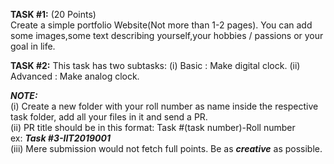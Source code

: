 **TASK #1:**  (20 Points)     
Create a simple portfolio Website(Not more than 1-2 pages). 
You can add some images,some text describing yourself,your hobbies / passions or your goal in life. 

**TASK #2:**
This task has two subtasks:
(i) Basic : Make digital clock.
(ii) Advanced : Make analog clock.
  
**_NOTE:_**  
(i) Create a new folder with your roll number as name inside the respective task folder, add all your files in it and send a PR.  
(ii) PR title should be in this format: Task #(task number)-Roll number   
     ex: ***Task #3-IIT2019001***     
(iii) Mere submission would not fetch full points. Be as ***creative*** as possible.


